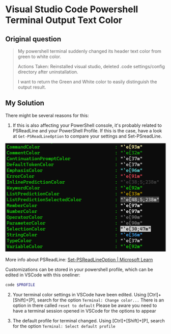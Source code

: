 # Visual Studio Code Powershell Terminal Output Text Color

## Original question

> My powershell terminal suddenly changed its header text color from green to white color.
>
> Actions Taken: Reinstalled visual studio, deleted .code settings/config directory after uninstallation.
>
> I want to return the Green and White color to easily distinguish the output result.

## My Solution

There might be several reasons for this:

1. If this is also affecting your PowerShell console, it's probably related to PSReadLine and your PowerShell Profile. If this is the case, have a look at `Get-PSReadLineOption` to compare your settings and Set-PSreadLine.

![PsReadline colors](../Images/StackOverflow_2023-03-24_PSReadLine_Colors.png)

More info about PSReadLine: [Set-PSReadLineOption | Microsoft Learn](https://learn.microsoft.com/en-us/powershell/module/psreadline/set-psreadlineoption?view=powershell-7.3)

Customizations can be stored in your powershell profile, which can be edited in VSCode with this oneliner:

```powershell
code $PROFILE
```

2. Your terminal color settings in VSCode have been edited. Using [Ctrl]+[Shift]+[P], search for the option `Terminal: Change color...` There is an option in there called `reset to default` Please be aware you need to have a terminal session opened in VSCode for the options to appear

3. The default profile for terminal changed. Using [Ctrl]+[Shift]+[P], search for the option `Terminal: Select default profile`
